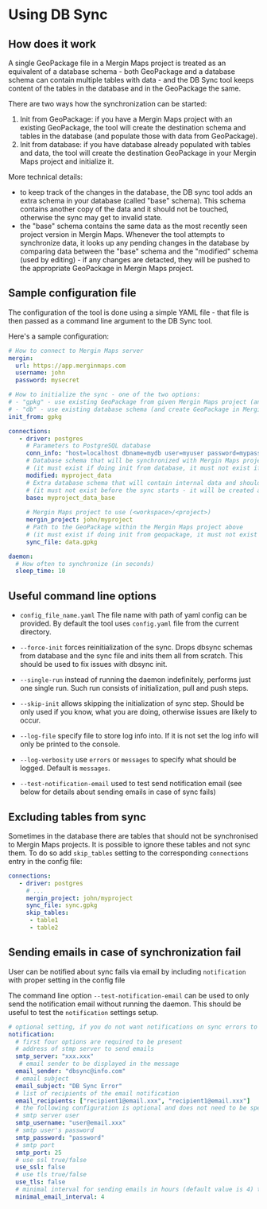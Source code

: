 # Using DB Sync

## How does it work

A single GeoPackage file in a Mergin Maps project is treated as an equivalent of a database schema - both
GeoPackage and a database schema can contain  multiple tables with data - and the DB Sync tool keeps
content of the tables in the database and in the GeoPackage the same.

There are two ways how the synchronization can be started:
 1. Init from GeoPackage: if you have a Mergin Maps project with an existing GeoPackage, the tool will
    create the destination schema and tables in the database (and populate those with data from GeoPackage).
 2. Init from database: if you have database already populated with tables and data, the tool will
    create the destination GeoPackage in your Mergin Maps project and initialize it.

More technical details:
- to keep track of the changes in the database, the DB sync tool adds an extra schema in your database
  (called "base" schema). This schema contains another copy of the data and it should not be touched,
  otherwise the sync may get to invalid state.
- the "base" schema contains the same data as the most recently seen project version in Mergin Maps. Whenever
  the tool attempts to synchronize data, it looks up any pending changes in the database by comparing data
  between the "base" schema and the "modified" schema (used by editing) - if any changes are detacted,
  they will be pushed to the appropriate GeoPackage in Mergin Maps project.

## Sample configuration file

The configuration of the tool is done using a simple YAML file - that file is then passed as a command line
argument to the DB Sync tool.

Here's a sample configuration:

```yaml
# How to connect to Mergin Maps server
mergin:
  url: https://app.merginmaps.com
  username: john
  password: mysecret

# How to initialize the sync - one of the two options:
# - "gpkg" - use existing GeoPackage from given Mergin Maps project (and create database schema during init)
# - "db" - use existing database schema (and create GeoPackage in Mergin Maps project during init)
init_from: gpkg

connections:
   - driver: postgres
     # Parameters to PostgreSQL database
     conn_info: "host=localhost dbname=mydb user=myuser password=mypassword"
     # Database schema that will be synchronized with Mergin Maps project
     # (it must exist if doing init from database, it must not exist if doing init from geopackage)
     modified: myproject_data
     # Extra database schema that will contain internal data and should never be edited
     # (it must not exist before the sync starts - it will be created automatically)
     base: myproject_data_base
     
     # Mergin Maps project to use (<workspace>/<project>)
     mergin_project: john/myproject
     # Path to the GeoPackage within the Mergin Maps project above
     # (it must exist if doing init from geopackage, it must not exist if doing init from database)
     sync_file: data.gpkg

daemon:
  # How often to synchronize (in seconds)
  sleep_time: 10
```

## Useful command line options

- `config_file_name.yaml` The file name with path of yaml config can be provided. By default the tool uses `config.yaml` file from the current directory.

- `--force-init` forces reinitialization of the sync. Drops dbsync schemas from database and the sync file and inits them all from scratch. This should be used to fix issues with dbsync init.

- `--single-run` instead of running the daemon indefinitely, performs just one single run. Such run consists of initialization, pull and push steps.

- `--skip-init` allows skipping the initialization of sync step. Should be only used if you know, what you are doing, otherwise issues are likely to occur.

- `--log-file` specify file to store log info into. If it is not set the log info will only be printed to the console.

- `--log-verbosity` use `errors` or `messages` to specify what should be logged. Default is `messages`.

- `--test-notification-email` used to test send notification email (see below for details about sending emails in case of sync fails)

## Excluding tables from sync

Sometimes in the database there are tables that should not be synchronised to Mergin Maps projects. It is possible to ignore
these tables and not sync them. To do so add `skip_tables` setting to the corresponding `connections` entry in the config
file:

```yaml
connections:
   - driver: postgres
     # ...
     mergin_project: john/myproject
     sync_file: sync.gpkg
     skip_tables:
      - table1
      - table2
```

## Sending emails in case of synchronization fail

User can be notified about sync fails via email by including `notification` with proper setting in the config file

The command line option `--test-notification-email` can be used to only send the notification email without running the daemon. This should be useful to test the `notification` settings setup.

```yaml
# optional setting, if you do not want notifications on sync errors to be send via email just delete this section
notification:
  # first four options are required to be present 
  # address of stmp server to send emails
  smtp_server: "xxx.xxx"
   # email sender to be displayed in the message
  email_sender: "dbsync@info.com"
  # email subject
  email_subject: "DB Sync Error"
  # list of recipients of the email notification
  email_recipients: ["recipient1@email.xxx", "recipient1@email.xxx"]
  # the following configuration is optional and does not need to be specified
  # smtp server user
  smtp_username: "user@email.xxx"
  # smtp user's password
  smtp_password: "password"
  # smtp port
  smtp_port: 25
  # use ssl true/false
  use_ssl: false
  # use tls true/false
  use_tls: false
  # minimal interval for sending emails in hours (default value is 4) to avoid sending too many emails
  minimal_email_interval: 4
```
